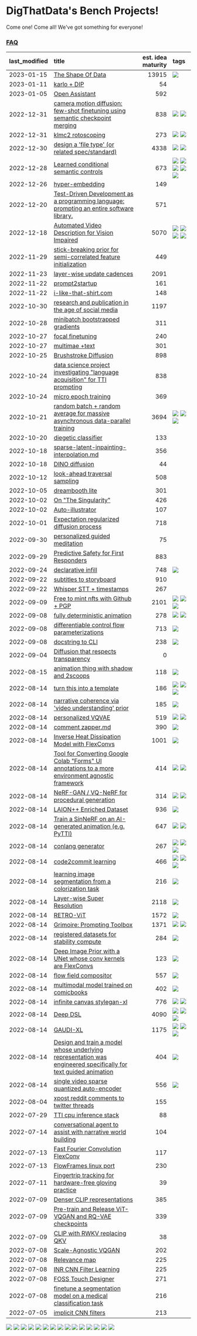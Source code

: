 # DigThatData's Bench Projects!

Come one! Come all! We've got something for everyone!

### [FAQ](https://github.com/dmarx/bench-warmers/blob/main/FAQ.md)

|last_modified|title|est. idea maturity|tags
|:---|:---|---:|:---|
|2023-01-15|[The Shape Of Data](the_shape_of_data.md)|13915|![](https://img.shields.io/badge/tag-publication-33b5de)|
|2023-01-11|[karlo + DIP](karlo-dip.md)|54||
|2023-01-05|[Open Assistant](open-assistant.md)|592||
|2022-12-31|[camera motion diffusion: few-shot finetuning using semantic checkpoint merging](residual_checkpoint_finetune_for_motion_transfer.md)|838|![](https://img.shields.io/badge/tag-animation-25a9f1) ![](https://img.shields.io/badge/tag-experimental-9bf4b7)|
|2022-12-31|[klmc2 rotoscoping](klmc2_rotoscoping.md)|273|![](https://img.shields.io/badge/tag-animation-25a9f1) ![](https://img.shields.io/badge/tag-tooling-6f4790)|
|2022-12-30|[design a 'file type' (or related spec/standard)](filetype-for-ai-art-and-animation.md)|4338|![](https://img.shields.io/badge/tag-animation-25a9f1) ![](https://img.shields.io/badge/tag-tooling-6f4790)|
|2022-12-28|[Learned conditional semantic controls](learned-conditional-semantic-controls.md)|673|![](https://img.shields.io/badge/tag-animation-25a9f1) ![](https://img.shields.io/badge/tag-colab-473080) ![](https://img.shields.io/badge/tag-experimental-9bf4b7) ![](https://img.shields.io/badge/tag-prompting-4b9e32) ![](https://img.shields.io/badge/tag-tooling-6f4790)|
|2022-12-26|[hyper-embedding](hyperembedding.md)|149||
|2022-12-20|[Test-Driven Development as a programming language: prompting an entire software library.](tdd_is_2_op.md)|571||
|2022-12-18|[Automated Video Description for Vision Impaired](automated-video-description.md)|5070|![](https://img.shields.io/badge/tag-accessibility-48e52e) ![](https://img.shields.io/badge/tag-dataset-a168f4) ![](https://img.shields.io/badge/tag-foundation-e2851f) ![](https://img.shields.io/badge/tag-publicgood-72fcc)|
|2022-11-29|[stick-breaking prior for semi-correlated feature initialization](stickbreaking-init.md)|449||
|2022-11-23|[layer-wise update cadences](layer-wise-update-cadences.md)|2091||
|2022-11-22|[prompt2startup](prompt2startup.md)|161||
|2022-11-22|[i-like-that-shirt.com](ilikethatshirt.com.md)|148||
|2022-10-30|[research and publication in the age of social media](research-and-social.md)|1197||
|2022-10-28|[minibatch bootstrapped gradients](minibatch-bootstrapped-gradients.md)|311||
|2022-10-27|[focal finetuning](focal_finetuning.md)|240||
|2022-10-27|[multimae +text](multimae_w_text.md)|301||
|2022-10-25|[Brushstroke Diffusion](brushstroke-diffusion.md)|898||
|2022-10-24|[data science project investigating "language acquisition" for TTI prompting](tti_language_aqcuisition.md)|838||
|2022-10-24|[micro epoch training](micro-epoch.md)|369||
|2022-10-21|[random batch + random average for massive asynchronous data-parallel training](async-evolutionary-ddp.md)|3694|![](https://img.shields.io/badge/tag-experimental-9bf4b7) ![](https://img.shields.io/badge/tag-foundation-e2851f) ![](https://img.shields.io/badge/tag-tooling-6f4790)|
|2022-10-20|[diegetic classifier](diegetic-classifier.md)|133||
|2022-10-18|[sparse-latent-inpainting-interpolation.md](sparse-latent-inpainting-interpolation.md)|356||
|2022-10-18|[DINO diffusion](DINO-diffusion.md)|44||
|2022-10-12|[look-ahead traversal sampling](look-ahead-traversal-sampling.md)|508||
|2022-10-05|[dreambooth lite](dreambooth-lite.md)|301||
|2022-10-02|[On "The Singularity"](alternative-perspective-on-the-singularity.md)|426||
|2022-10-02|[Auto-illustrator](auto-illustrator.md)|107||
|2022-10-01|[Expectation regularized diffusion process](expectation-regularized-diffusion.md)|718||
|2022-09-30|[personalized guided meditation](personalized-guided-meditation.md)|75||
|2022-09-29|[Predictive Safety for First Responders](safety-officer.md)|883||
|2022-09-24|[declarative infill](declarative-infill.md)|748|![](https://img.shields.io/badge/tag-experimental-9bf4b7)|
|2022-09-22|[subtitles to storyboard](subtitles-to-storyboard.md)|910||
|2022-09-22|[Whisper STT + timestamps](whisper-stt-plus-timestamps.md)|267||
|2022-09-09|[Free to mint nfts with Github + PGP](free-to-mint-nfts_git_plus_pgp.md)|2101|![](https://img.shields.io/badge/tag-publicgood-72fcc) ![](https://img.shields.io/badge/tag-tooling-6f4790) ![](https://img.shields.io/badge/tag-wip-0fcaa)|
|2022-09-08|[fully deterministic animation](fully-deterministic-animation.md)|278|![](https://img.shields.io/badge/tag-animation-25a9f1) ![](https://img.shields.io/badge/tag-experimental-9bf4b7)|
|2022-09-08|[differentiable control flow parameterizations](differentiable-control-flow-parameterizations.md)|713|![](https://img.shields.io/badge/tag-experimental-9bf4b7)|
|2022-09-08|[docstring to CLI](docstring-to-cli.md)|238|![](https://img.shields.io/badge/tag-tooling-6f4790)|
|2022-09-04|[Diffusion that respects transparency](diffusion-that-respects-transparency.md)|0||
|2022-08-15|[animation thing with shadow and 2scoops](shadow-and2scoops-animation-thing.md)|118|![](https://img.shields.io/badge/tag-animation-25a9f1)|
|2022-08-14|[turn this into a template](benchwarmers-template.md)|186|![](https://img.shields.io/badge/tag-meta-c5d714) ![](https://img.shields.io/badge/tag-tooling-6f4790) ![](https://img.shields.io/badge/tag-wip-0fcaa)|
|2022-08-14|[narrative coherence via 'video understanding' prior](narrative_coherence_via_video_understanding_prior.md)|185|![](https://img.shields.io/badge/tag-animation-25a9f1)|
|2022-08-14|[personalized VQVAE](personalized-vqvae.md)|519|![](https://img.shields.io/badge/tag-experimental-9bf4b7) ![](https://img.shields.io/badge/tag-tooling-6f4790)|
|2022-08-14|[comment zapper.md](comment-zapper.md)|390|![](https://img.shields.io/badge/tag-tooling-6f4790)|
|2022-08-14|[Inverse Heat Dissipation Model with FlexConvs](IHDM_with_FlexConvs.md)|1001|![](https://img.shields.io/badge/tag-experimental-9bf4b7)|
|2022-08-14|[Tool for Converting Google Colab "Forms" UI annotations to a more environment agnostic framework](colab-ui-converter.md)|414|![](https://img.shields.io/badge/tag-colab-473080) ![](https://img.shields.io/badge/tag-tooling-6f4790)|
|2022-08-14|[NeRF-GAN / VQ-NeRF for procedural generation](nerf-gan.md)|314|![](https://img.shields.io/badge/tag-animation-25a9f1) ![](https://img.shields.io/badge/tag-nerf-84f8cf)|
|2022-08-14|[LAION++ Enriched Dataset](laion-plus-plus.md)|936|![](https://img.shields.io/badge/tag-dataset-a168f4)|
|2022-08-14|[Train a SinNeRF on an AI-generated animation (e.g. PyTTI)](train_a_SinNeRF_on_a_pytti_animation.md)|647|![](https://img.shields.io/badge/tag-animation-25a9f1) ![](https://img.shields.io/badge/tag-nerf-84f8cf)|
|2022-08-14|[conlang generator](conlang_lm.md)|267|![](https://img.shields.io/badge/tag-carp-61717a) ![](https://img.shields.io/badge/tag-dataset-a168f4) ![](https://img.shields.io/badge/tag-experimental-9bf4b7)|
|2022-08-14|[code2commit learning](code2commit-learning.md)|466|![](https://img.shields.io/badge/tag-carp-61717a) ![](https://img.shields.io/badge/tag-experimental-9bf4b7) ![](https://img.shields.io/badge/tag-foundation-e2851f)|
|2022-08-14|[learning image segmentation from a colorization task](learning_image_segmentation_from_a_colorization_task.md)|216|![](https://img.shields.io/badge/tag-experimental-9bf4b7)|
|2022-08-14|[Layer-wise Super Resolution](layerwise-and-objectwise-inpainting-and-super-resolution.md)|2118|![](https://img.shields.io/badge/tag-experimental-9bf4b7)|
|2022-08-14|[RETRO-ViT](RETRO-ViT.md)|1572|![](https://img.shields.io/badge/tag-experimental-9bf4b7)|
|2022-08-14|[Grimoire: Prompting Toolbox](grimoire.md)|1371|![](https://img.shields.io/badge/tag-prompting-4b9e32) ![](https://img.shields.io/badge/tag-tooling-6f4790)|
|2022-08-14|[registered datasets for stability compute](registered-datasets-for-sstability-compute.md)|284|![](https://img.shields.io/badge/tag-stability-7ca620)|
|2022-08-14|[Deep Image Prior with a UNet whose conv kernels are FlexConvs](FlexConv_DIP.md)|123|![](https://img.shields.io/badge/tag-experimental-9bf4b7)|
|2022-08-14|[flow field compositor](flow-field-compositor.md)|557|![](https://img.shields.io/badge/tag-tooling-6f4790)|
|2022-08-14|[multimodal model trained on comicbooks](multimodal-model-trained-on-comicbooks.md)|402|![](https://img.shields.io/badge/tag-foundation-e2851f)|
|2022-08-14|[infinite canvas stylegan-xl](infinite-canvas-stylegan-xl.md)|776|![](https://img.shields.io/badge/tag-animation-25a9f1) ![](https://img.shields.io/badge/tag-experimental-9bf4b7)|
|2022-08-14|[Deep DSL](multistage-unsupervised-deep-DSL-learning-from-prompts-data.md)|4090|![](https://img.shields.io/badge/tag-experimental-9bf4b7) ![](https://img.shields.io/badge/tag-prompting-4b9e32) ![](https://img.shields.io/badge/tag-tooling-6f4790)|
|2022-08-14|[GAUDI-XL](gaudi-xl.md)|1175|![](https://img.shields.io/badge/tag-animation-25a9f1) ![](https://img.shields.io/badge/tag-experimental-9bf4b7) ![](https://img.shields.io/badge/tag-foundation-e2851f)|
|2022-08-14|[Design and train a model whose underlying representation was engineered specifically for text guided animation](image-model-designed-for-clip-guided-animation.md)|404|![](https://img.shields.io/badge/tag-animation-25a9f1)|
|2022-08-14|[single video sparse quantized auto-encoder](single_video_sparse_quantized_auto-encoder.md)|556|![](https://img.shields.io/badge/tag-animation-25a9f1)|
|2022-08-04|[xpost reddit comments to twitter threads](reddit2twitter.md)|155||
|2022-07-29|[TTI cpu inference stack](TTI-cpu-inference-stack.md)|88||
|2022-07-14|[conversational agent to assist with narrative world building](world-building-agent.md)|104||
|2022-07-13|[Fast Fourier Convolution FlexConv](FFC-Flexconv.md)|117||
|2022-07-13|[FlowFrames linux port](flowframes-linux-port.md)|230||
|2022-07-11|[Fingertrip tracking for hardware-free gloving practice](fingertrip_tracking_for_hardware_free_gloveing_practice.md)|39||
|2022-07-09|[Denser CLIP representations](denser-CLIP.md)|385||
|2022-07-09|[Pre-train and Release ViT-VQGAN and RQ-VAE checkpoints](pretrained_vit-vqgan_checkpoints.md)|339||
|2022-07-09|[CLIP with RWKV replacing QKV](RWKV-CLIP.md)|38||
|2022-07-08|[Scale-Agnostic VQGAN](scale-agnostic_VQGAN.md)|202||
|2022-07-08|[Relevance map](Relevance_map.md)|225||
|2022-07-08|[INR CNN Filter Learning](INR_CNN_filter_learning.md)|225||
|2022-07-08|[FOSS Touch Designer](FOSS_touch_designer.md)|271||
|2022-07-08|[finetune a segmentation model on a medical classification task](finetune_a_segmentation_model_on_a_medical_classification_task.md)|216||
|2022-07-05|[implicit CNN filters](implicit-cnn-filters.md)|213||

![](https://img.shields.io/badge/tag-meta-c5d714) ![](https://img.shields.io/badge/tag-nerf-84f8cf) ![](https://img.shields.io/badge/tag-experimental-9bf4b7) ![](https://img.shields.io/badge/tag-tooling-6f4790) ![](https://img.shields.io/badge/tag-colab-473080) ![](https://img.shields.io/badge/tag-prompting-4b9e32) ![](https://img.shields.io/badge/tag-animation-25a9f1) ![](https://img.shields.io/badge/tag-publication-33b5de) ![](https://img.shields.io/badge/tag-dataset-a168f4) ![](https://img.shields.io/badge/tag-foundation-e2851f) ![](https://img.shields.io/badge/tag-publicgood-72fcc) ![](https://img.shields.io/badge/tag-wip-0fcaa) ![](https://img.shields.io/badge/tag-stability-7ca620) ![](https://img.shields.io/badge/tag-carp-61717a) ![](https://img.shields.io/badge/tag-accessibility-48e52e)
